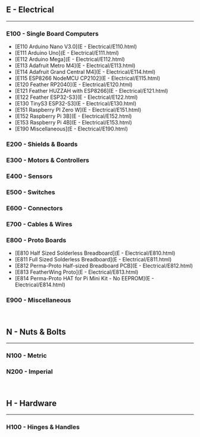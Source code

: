 
## E - Electrical
***

### E100 - Single Board Computers

- [E110    Arduino Nano V3.0](E - Electrical/E110.html)
- [E111    Arduino Uno](E - Electrical/E111.html)
- [E112    Arduino Mega](E - Electrical/E112.html)
- [E113    Adafruit Metro M4](E - Electrical/E113.html)
- [E114    Adafruit Grand Central M4](E - Electrical/E114.html)
- [E115    ESP8266 NodeMCU CP2102](E - Electrical/E115.html)
- [E120    Feather RP2040](E - Electrical/E120.html)
- [E121    Feather HUZZAH with ESP8266](E - Electrical/E121.html)
- [E122    Feather ESP32-S3](E - Electrical/E122.html)
- [E130    TinyS3 ESP32-S3](E - Electrical/E130.html)
- [E151    Raspberry PI Zero W](E - Electrical/E151.html)
- [E152    Raspberry Pi 3B](E - Electrical/E152.html)
- [E153    Raspberry Pi 4B](E - Electrical/E153.html)
- [E190    Miscellaneous](E - Electrical/E190.html)

### E200 - Shields & Boards

### E300 - Motors & Controllers

### E400 - Sensors

### E500 - Switches

### E600 - Connectors

### E700 - Cables & Wires

### E800 - Proto Boards

- [E810    Half Sized Solderless Breadboard](E - Electrical/E810.html)
- [E811    Full Sized Solderless Breadboard](E - Electrical/E811.html)
- [E812    Perma-Proto Half-sized Breadboard PCB](E - Electrical/E812.html)
- [E813    FeatherWing Proto](E - Electrical/E813.html)
- [E814    Perma-Proto HAT for Pi Mini Kit - No EEPROM](E - Electrical/E814.html)

### E900 - Miscellaneous

<br>

## N - Nuts & Bolts
***

### N100 - Metric

### N200 - Imperial

<br>

## H - Hardware
***

### H100 - Hinges & Handles
